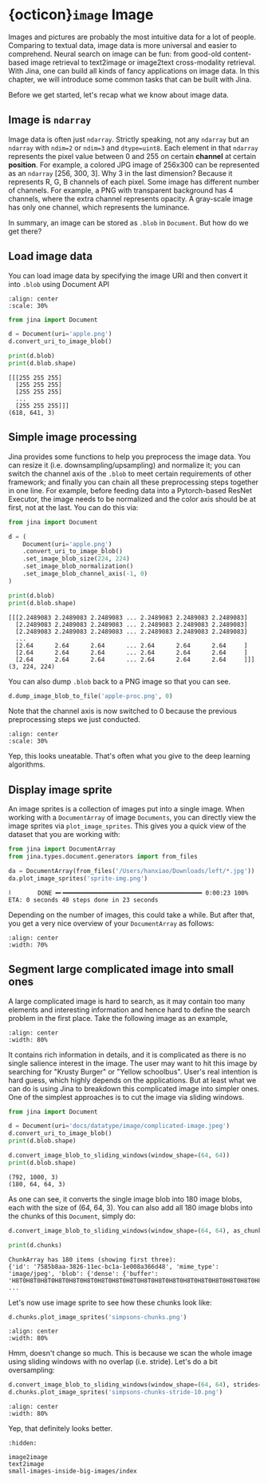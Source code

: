 # {octicon}`image` Image

Images and pictures are probably the most intuitive data for a lot of people. Comparing to textual data, image data is more universal and easier to comprehend. Neural search on image can be fun: from good-old content-based image retrieval to text2image or image2text cross-modality retrieval. With Jina, one can build all kinds of fancy applications on image data. In this chapter, we will introduce some common tasks that can be built with Jina.

Before we get started, let's recap what we know about image data.


## Image is `ndarray`

Image data is often just `ndarray`. Strictly speaking, not any `ndarray` but an `ndarray` with `ndim=2` or `ndim=3` and `dtype=uint8`. Each element in that `ndarray` represents the pixel value between 0 and 255 on certain **channel** at certain **position**. For example, a colored JPG image of 256x300 can be represented as an `ndarray` [256, 300, 3]. Why 3 in the last dimension? Because it represents R, G, B channels of each pixel. Some image has different number of channels. For example, a PNG with transparent background has 4 channels, where the extra channel represents opacity. A gray-scale image has only one channel, which represents the luminance.

In summary, an image can be stored as `.blob` in `Document`. But how do we get there?

## Load image data

You can load image data by specifying the image URI and then convert it into `.blob` using Document API

```{figure} apple.png
:align: center
:scale: 30%
```

```python
from jina import Document

d = Document(uri='apple.png')
d.convert_uri_to_image_blob()

print(d.blob)
print(d.blob.shape)
```

```text
[[[255 255 255]
  [255 255 255]
  [255 255 255]
  ...
  [255 255 255]]]
(618, 641, 3)
```

## Simple image processing

Jina provides some functions to help you preprocess the image data. You can resize it (i.e. downsampling/upsampling) and normalize it; you can switch the channel axis of the `.blob` to meet certain requirements of other framework; and finally you can chain all these preprocessing steps together in one line. For example, before feeding data into a Pytorch-based ResNet Executor, the image needs to be normalized and the color axis should be at first, not at the last. You can do this via:

```python
from jina import Document

d = (
    Document(uri='apple.png')
    .convert_uri_to_image_blob()
    .set_image_blob_size(224, 224)
    .set_image_blob_normalization()
    .set_image_blob_channel_axis(-1, 0)
)

print(d.blob)
print(d.blob.shape)
```


```text
[[[2.2489083 2.2489083 2.2489083 ... 2.2489083 2.2489083 2.2489083]
  [2.2489083 2.2489083 2.2489083 ... 2.2489083 2.2489083 2.2489083]
  [2.2489083 2.2489083 2.2489083 ... 2.2489083 2.2489083 2.2489083]
  ...
  [2.64      2.64      2.64      ... 2.64      2.64      2.64     ]
  [2.64      2.64      2.64      ... 2.64      2.64      2.64     ]
  [2.64      2.64      2.64      ... 2.64      2.64      2.64     ]]]
(3, 224, 224)
```

You can also dump `.blob` back to a PNG image so that you can see.

```python
d.dump_image_blob_to_file('apple-proc.png', 0)
```

Note that the channel axis is now switched to 0 because the previous preprocessing steps we just conducted. 

```{figure} apple-proc.png
:align: center
:scale: 30%
```

Yep, this looks uneatable. That's often what you give to the deep learning algorithms. 

## Display image sprite

An image sprites is a collection of images put into a single image. When working with a `DocumentArray` of image `Documents`, you can directly view the image sprites via `plot_image_sprites`. This gives you a quick view of the dataset that you are working with:

```python
from jina import DocumentArray
from jina.types.document.generators import from_files

da = DocumentArray(from_files('/Users/hanxiao/Downloads/left/*.jpg'))
da.plot_image_sprites('sprite-img.png')
```

```text
⠇       DONE ━╸━━━━━━━━━━━━━━━━━━━━━━━━━━━━━━━━━━━━━━━ 0:00:23 100% ETA: 0 seconds 40 steps done in 23 seconds
```

Depending on the number of images, this could take a while. But after that, you get a very nice overview of your `DocumentArray` as follows:

```{figure} sprite-img.png
:align: center
:width: 70%
```

## Segment large complicated image into small ones

A large complicated image is hard to search, as it may contain too many elements and interesting information and hence hard to define the search problem in the first place. Take the following image as an example, 

```{figure} complicated-image.jpeg
:align: center
:width: 80%
```

It contains rich information in details, and it is complicated as there is no single salience interest in the image. The user may want to hit this image by searching for "Krusty Burger" or "Yellow schoolbus". User's real intention is hard guess, which highly depends on the applications. But at least what we can do is using Jina to breakdown this complicated image into simpler ones. One of the simplest approaches is to cut the image via sliding windows.

```python
from jina import Document

d = Document(uri='docs/datatype/image/complicated-image.jpeg')
d.convert_uri_to_image_blob()
print(d.blob.shape)

d.convert_image_blob_to_sliding_windows(window_shape=(64, 64))
print(d.blob.shape)
```

```text
(792, 1000, 3)
(180, 64, 64, 3)
```

As one can see, it converts the single image blob into 180 image blobs, each with the size of (64, 64, 3). You can also add all 180 image blobs into the chunks of this `Document`, simply do:

```python
d.convert_image_blob_to_sliding_windows(window_shape=(64, 64), as_chunks=True)

print(d.chunks)
```

```text
ChunkArray has 180 items (showing first three):
{'id': '7585b8aa-3826-11ec-bc1a-1e008a366d48', 'mime_type': 'image/jpeg', 'blob': {'dense': {'buffer': 'H8T0H8T0H8T0H8T0H8T0H8T0H8T0H8T0H8T0H8T0H8T0H8T0H8T0H8T0H8T0H8T0H8T0H8T0H8T0H8T0H8T0H8T0H8T0H8T0H8T0H8T0 ...
```

Let's now use image sprite to see how these chunks look like:

```python
d.chunks.plot_image_sprites('simpsons-chunks.png')
```

```{figure} simpsons-chunks.png
:align: center
:width: 80%
```

Hmm, doesn't change so much. This is because we scan the whole image using sliding windows with no overlap (i.e. stride). Let's do a bit oversampling:

```python
d.convert_image_blob_to_sliding_windows(window_shape=(64, 64), strides=(10, 10), as_chunks=True)
d.chunks.plot_image_sprites('simpsons-chunks-stride-10.png')
```

```{figure} simpsons-chunks-stride.png
:align: center
:width: 80%
```

Yep, that definitely looks better.


```{toctree}
:hidden:

image2image
text2image
small-images-inside-big-images/index
```